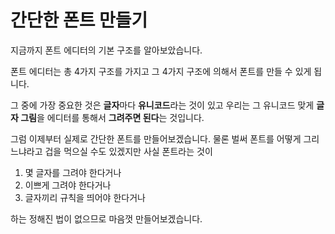 # 간단한 폰트 만들기



지금까지 폰트 에디터의 기본 구조를 알아보았습니다.  



폰트 에디터는 총 4가지 구조를 가지고  그 4가지 구조에 의해서  폰트를 만들 수 있게 됩니다.

그 중에 가장 중요한 것은  **글자**마다 **유니코드**라는 것이 있고  우리는 그 유니코드 맞게 **글자 그림**을 에디터를 통해서 **그려주면 된다**는 것입니다.

그럼 이제부터 실제로 간단한 폰트를 만들어보겠습니다.   물론 벌써 폰트를 어떻게 그리느냐라고 겁을 먹으실 수도 있겠지만  사실 폰트라는 것이



1. 몇 글자를 그려야 한다거나
2. 이쁘게 그려야 한다거나
3. 글자끼리 규칙을 띄어야 한다거나



하는 정해진 법이 없으므로  마음껏 만들어보겠습니다.

